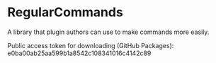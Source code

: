 # RegularCommands
A library that plugin authors can use to make commands more easily.

Public access token for downloading (GitHub Packages): e0ba00ab25aa599b1a8542c108341016c4142c89 
